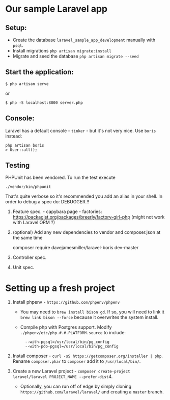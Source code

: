 # Our sample Laravel app

## Setup:

- Create the database `laravel_sample_app_development` manually with `psql`.  
- Install migrations `php artisan migrate:install`
- Migrate and seed the database `php artisan migrate --seed`

## Start the application:

	$ php artisan serve

or

	$ php -S localhost:8000 server.php


## Console:

Laravel has a default console - `tinker` - but it's not very nice.  Use `boris` instead:

	php artisan boris
	> User::all();

## Testing

PHPUnit has been vendored.  To run the test execute

    ./vendor/bin/phpunit

That's quite verbose so it's recommended you add an alias in your shell.
In order to debug a spec do: DEBUGGER.!!

  1. Feature spec.
    - capybara page
    - factories: https://packagist.org/packages/breerly/factory-girl-php (might not work with Laravel ORM ?)

  2. (optional) Add any new dependencies to vendor and composer.json at the same time
    
  		composer require davejamesmiller/laravel-boris dev-master

  3. Controller spec.
  4. Unit spec.

# Setting up a fresh project

1. Install phpenv - `https://github.com/phpenv/phpenv`
	- You may need to `brew install bison gd`. If so, you will need to link it `brew link bison --force` because it overwrites the system install.
	- Compile php with Postgres support. Modify `./phpenv/etc/php.#.#.PLATFORM.source` to include:
	
    		--with-pgsql=/usr/local/bin/pg_config
    		--with-pdo-pgsql=/usr/local/bin/pg_config

2. Install composer - `curl -sS https://getcomposer.org/installer | php`.  Rename `composer.phar` to `composer` add it to `/usr/local/bin/`.

3. Create a new Laravel project - `composer create-project laravel/laravel PROJECT_NAME --prefer-dist`4. 
	- Optionally, you can run off of edge by simply cloning `https://github.com/laravel/laravel/` and creating a `master` branch.

